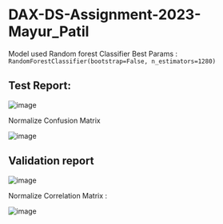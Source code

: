 # DAX-DS-Assignment-2023-Mayur_Patil

Model used Random forest Classifier Best Params :
`RandomForestClassifier(bootstrap=False, n_estimators=1280)`

## Test Report: 
![image](https://github.com/mayuresh25027/DAX-DS-Assignment-2023-Mayur_Patil/assets/87094130/59667fae-998c-4075-a639-e113bf78fb98)

Normalize Confusion Matrix

![image](https://github.com/mayuresh25027/DAX-DS-Assignment-2023-Mayur_Patil/assets/87094130/7d2774c5-5d0b-4719-9108-86156fa8049e)



## Validation report 
![image](https://github.com/mayuresh25027/DAX-DS-Assignment-2023-Mayur_Patil/assets/87094130/f4bef1d0-f14f-4443-9edd-cddcadb88f8b)

Normalize Correlation Matrix :

![image](https://github.com/mayuresh25027/DAX-DS-Assignment-2023-Mayur_Patil/assets/87094130/c68e1401-61f6-4643-a845-ea7331017653)



